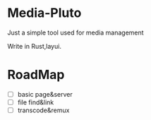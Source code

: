 # Media-Pluto

Just a simple tool used for media management

Write in Rust,layui.

# RoadMap

- [ ] basic page&server
- [ ] file find&link
- [ ] transcode&remux
